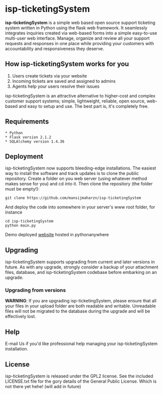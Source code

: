 # isp-ticketingSystem
**isp-ticketingSystem** is a simple web based open source support ticketing system written in Python
using the flask web framework. It seamlessly integrates inquiries created via web-based forms into a
simple easy-to-use multi-user web interface. Manage, organize and review all your support requests
and responses in one place while providing your customers with accountability and
responsiveness they deserve.


## How isp-ticketingSystem works for you
  1. Users create tickets via your website
  2. Incoming tickets are saved and assigned to admins
  3. Agents help your users resolve their issues

isp-ticketingSystem is an attractive alternative to higher-cost and complex customer support systems;
simple, lightweight, reliable, open source, web-based and easy to setup and use.
The best part is, it's completely free.


## Requirements
    * Python
    * Flask version 2.1.2
    * SQLAlchemy version 1.4.36


## Deployment
isp-ticketingSystem now supports bleeding-edge installations.
The easiest way to install the software and track updates is to clone the public repository.
Create a folder on you web server (using whatever method makes sense for you) and cd into it.
Then clone the repository (the folder must be empty!):

    git clone https://github.com/mansijmaharzn/isp-ticketingSystem

And deploy the code into somewhere in your server's www root folder, for
instance

    cd isp-ticketingSystem
    python main.py

Demo deployed [website](http://mansijmaharzn.pythonanywhere.com/) hosted in pythonanywhere


## Upgrading
isp-ticketingSystem supports upgrading from current and later versions in future.
As with any upgrade, strongly consider a backup of your attachment files, database, and
isp-ticketingSystem codebase before embarking on an upgrade.


### Upgrading from versions
**WARNING**: If you are upgrading isp-ticketingSystem, please ensure that all
    your files in your upload folder are both readable and writable.
    Unreadable files will not be migrated to the database during
    the upgrade and will be effectively lost.


## Help
E-mail Us if you'd like professional help managing your isp-ticketingSystem installation.


## License
isp-ticketingSystem is released under the GPL2 license. See the included LICENSE.txt
file for the gory details of the General Public License.
Which is not there yet hehe! (will add in future)